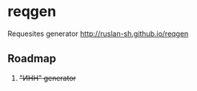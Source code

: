 # reqgen
Requesites generator
http://ruslan-sh.github.io/reqgen

## Roadmap

1. ~~"ИНН" generator~~

